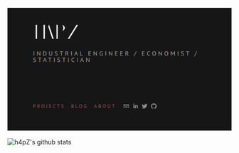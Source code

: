 [![homepage][1]][2]

[1]:  ./logo.png
[2]:  https://www.h4pz.co "Redirect to homepage"

![h4pZ's github stats](https://github-readme-stats.vercel.app/api?username=h4pz&show_icons=true&title_color=ffffff&text_color=ad5252&icon_color=8a8a8a&bg_color=0d1117)
